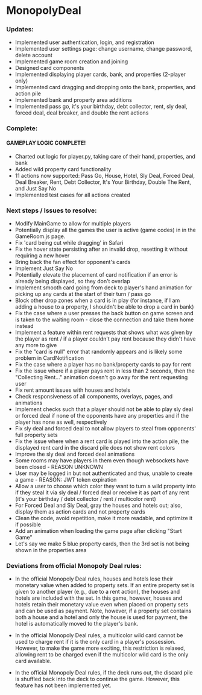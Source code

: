 # MonopolyDeal

### Updates:

- Implemented user authentication, login, and registration
- Implemented user settings page: change username, change password, delete account
- Implemented game room creation and joining
- Designed card components
- Implemented displaying player cards, bank, and properties (2-player only)
- Implemented card dragging and dropping onto the bank, properties, and action pile
- Implemented bank and property area additions
- Implemented pass go, it's your birthday, debt collector, rent, sly deal, forced deal, deal breaker, and double the rent actions

### Complete:

#### **GAMEPLAY LOGIC COMPLETE!**

- Charted out logic for player.py, taking care of their hand, properties, and bank
- Added wild property card functionality
- 11 actions now supported: Pass Go, House, Hotel, Sly Deal, Forced Deal, Deal Breaker, Rent, Debt Collector, It's Your Birthday, Double The Rent, and Just Say No
- Implemented test cases for all actions created

### Next steps / Issues to resolve:

- Modify MainGame to allow for multiple players
- Potentially display all the games the user is active (game codes) in in the GameRoom.js page.
- Fix 'card being cut while dragging' in Safari
- Fix the hover state persisting after an invalid drop, resetting it without requiring a new hover
- Bring back the fan effect for opponent's cards
- Implement Just Say No
- Potentially elevate the placement of card notification if an error is already being displayed, so they don't overlap
- Implement smooth card going from deck to player's hand animation for picking up any cards at the start of their turn / pass go
- Block other drop zones when a card is in play (for instance, if I am adding a house to a property, I shouldn't be able to drop a card in bank)
- Fix the case where a user presses the back button on game screen and is taken to the waiting room - close the connection and take them home instead
- Implement a feature within rent requests that shows what was given by the player as rent / if a player couldn't pay rent because they didn't have any more to give
- Fix the "card is null" error that randomly appears and is likely some problem in CardNotification
- Fix the case where a player has no bank/property cards to pay for rent
- Fix the issue where if a player pays rent in less than 2 seconds, then the "Collecting Rent..." animation doesn't go away for the rent requesting user
- Fix rent amount issues with houses and hotels
- Check responsiveness of all components, overlays, pages, and animations
- Implement checks such that a player should not be able to play sly deal or forced deal if none of the opponents have any properties and if the player has none as well, respectively
- Fix sly deal and forced deal to not allow players to steal from opponents' full property sets
- Fix the issue where when a rent card is played into the action pile, the displayed rent card in the discard pile does not show rent colors
- Improve the sly deal and forced deal animations
- Some rooms may have players in them even though websockets have been closed - REASON UNKNOWN
- User may be logged in but not authenticated and thus, unable to create a game - REASON: JWT token expiration
- Allow a user to choose which color they want to turn a wild property into if they steal it via sly deal / forced deal or receive it as part of any rent (it's your birthday / debt collector / rent / multicolor rent)
- For Forced Deal and Sly Deal, gray the houses and hotels out; also, display them as action cards and not property cards
- Clean the code, avoid repetition, make it more readable, and optimize it if possible
- Add an animation when loading the game page after clicking "Start Game"
- Let's say we make 5 blue property cards, then the 3rd set is not being shown in the properties area

### Deviations from official Monopoly Deal rules:

- In the official Monopoly Deal rules, houses and hotels lose their monetary value when added to property sets. If an entire property set is given to another player (e.g., due to a rent action), the houses and hotels are included with the set. In this game, however, houses and hotels retain their monetary value even when placed on property sets and can be used as payment. Note, however, if a property set contains both a house and a hotel and only the house is used for payment, the hotel is automatically moved to the player's bank.

- In the official Monopoly Deal rules, a multicolor wild card cannot be used to charge rent if it is the only card in a player's possession. However, to make the game more exciting, this restriction is relaxed, allowing rent to be charged even if the multicolor wild card is the only card available.

- In the official Monopoly Deal rules, if the deck runs out, the discard pile is shuffled back into the deck to continue the game. However, this feature has not been implemented yet.
